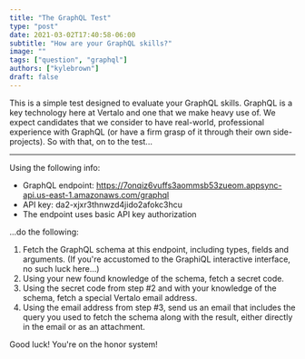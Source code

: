 ```yaml
---
title: "The GraphQL Test"
type: "post"
date: 2021-03-02T17:40:58-06:00
subtitle: "How are your GraphQL skills?"
image: ""
tags: ["question", "graphql"]
authors: ["kylebrown"]
draft: false
---
```


This is a simple test designed to evaluate your GraphQL skills. GraphQL is a key technology here at Vertalo and one that we make heavy use of. We expect candidates that we consider to have real-world, professional experience with GraphQL (or have a firm grasp of it through their own side-projects). So with that, on to the test...

---

Using the following info:

-   GraphQL endpoint: https://7onqiz6vuffs3aommsb53zueom.appsync-api.us-east-1.amazonaws.com/graphql
-   API key: da2-xjxr3thnwzd4jido2afokc3hcu 
-   The endpoint uses basic API key authorization

...do the following:

1. Fetch the GraphQL schema at this endpoint, including types, fields and arguments. (If you're accustomed to the GraphiQL interactive interface, no such luck here...)
2. Using your new found knowledge of the schema, fetch a secret code.
3. Using the secret code from step #2 and with your knowledge of the schema, fetch a special Vertalo email address.
4. Using the email address from step #3, send us an email that includes the query you used to fetch the schema along with the result, either directly in the email or as an attachment.

Good luck! You're on the honor system!
